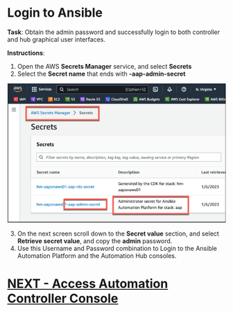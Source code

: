 <h1>Login to Ansible</h1>

**Task**: Obtain the admin password and successfully login to both controller and hub graphical user interfaces.

**Instructions**:

1. Open the AWS **Secrets Manager** service, and select **Secrets**
2. Select the **Secret name** that ends with **-aap-admin-secret**

![alt_text](images/image25.png "image_tooltip")

3. On the next screen scroll down to the **Secret value** section, and select **Retrieve secret value**, and copy the **admin** password.
4. Use this Username and Password combination to Login to the Ansible Automation Platform and the Automation Hub consoles.

# [NEXT - Access Automation Controller Console](page6.md)
